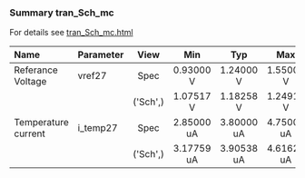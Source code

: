 ### Summary tran_Sch_mc

For details see <a href='tran_Sch_mc.html'>tran_Sch_mc.html</a>

|**Name**|**Parameter**|**View**|**Min** | **Typ** | **Max**|
|:---|:---|:---:|:---:|:---:|:---:|
|Referance Voltage|vref27 | Spec | 0.93000 V | 1.24000 V | 1.55000 V |
| | | ('Sch',)|1.07517 V | 1.18258 V | 1.24916 V |
|Temperature current|i\_temp27 | Spec | 2.85000 uA | 3.80000 uA | 4.75000 uA |
| | | ('Sch',)|3.17759 uA | 3.90538 uA | 4.61621 uA |
